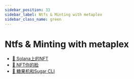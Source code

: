 ```yaml
---
sidebar_position: 33
sidebar_label: Ntfs & Minting with metaplex
sidebar_class_name: green
---
```


# Ntfs & Minting with metaplex

- [🎨 Solana上的NFT](./nfts-one-solana/README.md)
- [🤨 NFT你的脸](./nft-your-face/README.md)
- [🍭 糖果机和Sugar CLI](./candy-machine-and-the-sugar-cli/README.md)
